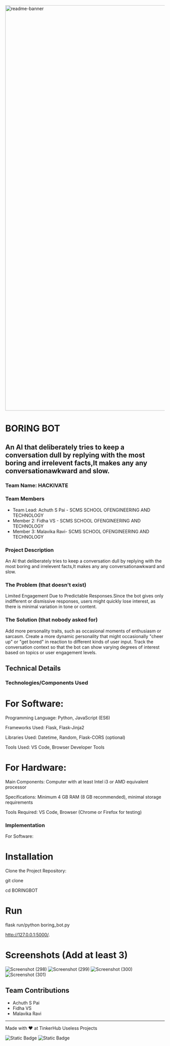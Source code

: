 <img width="1280" alt="readme-banner" src="https://github.com/user-attachments/assets/35332e92-44cb-425b-9dff-27bcf1023c6c">

# BORING BOT 


## An AI that deliberately tries to keep a conversation dull by replying with the most boring and irrelevent facts,It makes any any conversationawkward and slow.
### Team Name: HACKIVATE


### Team Members
- Team Lead: Achuth S Pai - SCMS SCHOOL OFENGINEERING AND TECHNOLOGY
- Member 2: Fidha VS - SCMS SCHOOL OFENGINEERING AND TECHNOLOGY
- Member 3: Malavika Ravi- SCMS SCHOOL OFENGINEERING AND TECHNOLOGY

### Project Description
An AI that deliberately tries to keep a conversation dull by replying with the most boring and irrelevent facts,It makes any any conversationawkward and slow.
### The Problem (that doesn't exist)
Limited Engagement Due to Predictable Responses.Since the bot gives only indifferent or dismissive responses, users might quickly lose interest, as there is minimal variation in tone or content.


### The Solution (that nobody asked for)
Add more personality traits, such as occasional moments of enthusiasm or sarcasm.
Create a more dynamic personality that might occasionally "cheer up" or "get bored" in reaction to different kinds of user input.
Track the conversation context so that the bot can show varying degrees of interest based on topics or user engagement levels.

## Technical Details
### Technologies/Components Used
# For Software:

Programming Language: Python, JavaScript (ES6)

Frameworks Used: Flask, Flask-Jinja2

Libraries Used: Datetime, Random, Flask-CORS (optional)

Tools Used: VS Code, Browser Developer Tools

# For Hardware:

Main Components: Computer with at least Intel i3 or AMD equivalent processor

Specifications: Minimum 4 GB RAM (8 GB recommended), minimal storage requirements

Tools Required: VS Code, Browser (Chrome or Firefox for testing)

### Implementation
For Software:
# Installation
Clone the Project Repository:

git clone 

cd BORINGBOT

# Run
flask run/python boring_bot.py

http://127.0.0.1:5000/.



# Screenshots (Add at least 3)
![Screenshot (298)](https://github.com/user-attachments/assets/e279aaf8-79d3-42a0-932d-142ac6aa7b9c)
![Screenshot (299)](https://github.com/user-attachments/assets/5ced8bec-8ec7-4ecc-8350-99ff6e9442d0)
![Screenshot (300)](https://github.com/user-attachments/assets/ac687a5b-0e43-4ed3-9d48-b187f5c9a9e2)
![Screenshot (301)](https://github.com/user-attachments/assets/c993e913-afe7-4cbd-8c58-e06b57e551fc)


## Team Contributions
- Achuth S Pai
- Fidha VS
- Malavika Ravi
---
Made with ❤️ at TinkerHub Useless Projects 

![Static Badge](https://img.shields.io/badge/TinkerHub-24?color=%23000000&link=https%3A%2F%2Fwww.tinkerhub.org%2F)
![Static Badge](https://img.shields.io/badge/UselessProject--24-24?link=https%3A%2F%2Fwww.tinkerhub.org%2Fevents%2FQ2Q1TQKX6Q%2FUseless%2520Projects)



